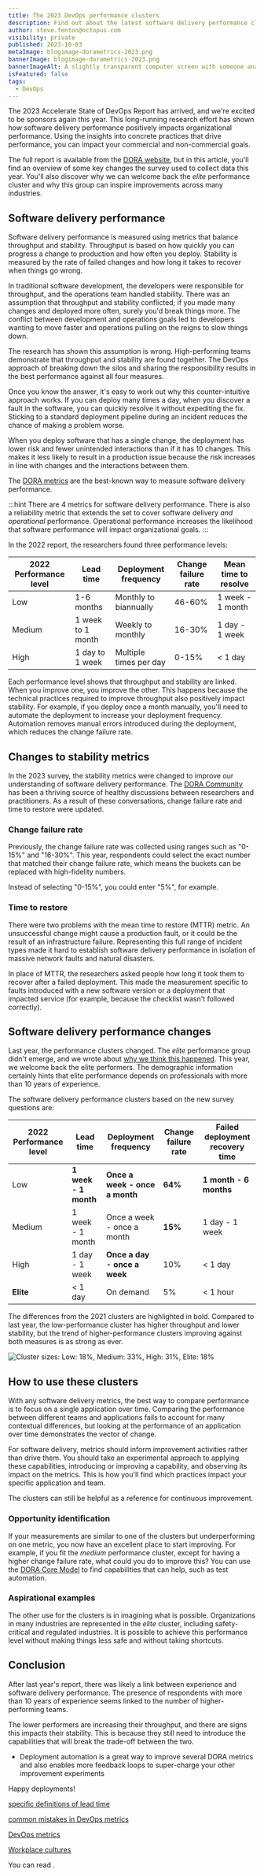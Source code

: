 ```yaml
---
title: The 2023 DevOps performance clusters
description: Find out about the latest software delivery performance clusters in the State of DevOps Report.
author: steve.fenton@octopus.com
visibility: private
published: 2023-10-03
metaImage: blogimage-dorametrics-2023.png
bannerImage: blogimage-dorametrics-2023.png
bannerImageAlt: A slightly transparent computer screen with someone analyzing data behind it, with different metrics floating around the person. 
isFeatured: false
tags: 
  - DevOps
---
```


The 2023 Accelerate State of DevOps Report has arrived, and we're excited to be sponsors again this year. This long-running research effort has shown how software delivery performance positively impacts organizational performance. Using the insights into concrete practices that drive performance, you can impact your commercial and non-commercial goals.

The full report is available from the [DORA website](https://dora.dev/research/2023/dora-report/), but in this article, you'll find an overview of some key changes the survey used to collect data this year. You'll also discover why we can welcome back the *elite* performance cluster and why this group can inspire improvements across many industries.

## Software delivery performance

Software delivery performance is measured using metrics that balance throughput and stability. Throughput is based on how quickly you can progress a change to production and how often you deploy. Stability is measured by the rate of failed changes and how long it takes to recover when things go wrong.

In traditional software development, the developers were responsible for throughput, and the operations team handled stability. There was an assumption that throughput and stability conflicted; if you made many changes and deployed more often, surely you'd break things more. The conflict between development and operations goals led to developers wanting to move faster and operations pulling on the reigns to slow things down.

The research has shown this assumption is wrong. High-performing teams demonstrate that throughput and stability are found together. The DevOps approach of breaking down the silos and sharing the responsibility results in the best performance against all four measures.

Once you know the answer, it's easy to work out why this counter-intuitive approach works. If you can deploy many times a day, when you discover a fault in the software, you can quickly resolve it without expediting the fix. Sticking to a standard deployment pipeline during an incident reduces the chance of making a problem worse.

When you deploy software that has a single change, the deployment has lower risk and fewer unintended interactions than if it has 10 changes. This makes it less likely to result in a production issue because the risk increases in line with changes and the interactions between them.

The [DORA metrics](https://octopus.com/devops/metrics/dora-metrics/) are the best-known way to measure software delivery performance.

:::hint
There are 4 metrics for software delivery performance. There is also a reliability metric that extends the set to cover software delivery *and operational* performance. Operational performance increases the likelihood that software performance will impact organizational goals.
:::

In the 2022 report, the researchers found three performance levels:

| 2022 Performance level | Lead time         | Deployment frequency   | Change failure rate | Mean time to resolve |
|------------------------|-------------------|------------------------|---------------------|----------------------|
| Low                    | 1-6 months        | Monthly to biannually  | 46-60%              | 1 week - 1 month     |
| Medium                 | 1 week to 1 month | Weekly to monthly      | 16-30%              | 1 day - 1 week       |
| High                   | 1 day to 1 week   | Multiple times per day | 0-15%               | < 1 day              |

Each performance level shows that throughput and stability are linked. When you improve one, you improve the other. This happens because the technical practices required to improve throughput also positively impact stability. For example, if you deploy once a month manually, you'll need to automate the deployment to increase your deployment frequency. Automation removes manual errors introduced during the deployment, which reduces the change failure rate.

## Changes to stability metrics

In the 2023 survey, the stability metrics were changed to improve our understanding of software delivery performance. The [DORA Community](https://dora.community/) has been a thriving source of healthy discussions between researchers and practitioners. As a result of these conversations, change failure rate and time to restore were updated.

### Change failure rate

Previously, the change failure rate was collected using ranges such as "0-15%" and "16-30%". This year, respondents could select the exact number that matched their change failure rate, which means the buckets can be replaced with high-fidelity numbers.

Instead of selecting "0-15%", you could enter "5%", for example.

### Time to restore

There were two problems with the mean time to restore (MTTR) metric. An unsuccessful change might cause a production fault, or it could be the result of an infrastructure failure. Representing this full range of incident types made it hard to establish software delivery performance in isolation of massive network faults and natural disasters.

In place of MTTR, the researchers asked people how long it took them to recover after a failed deployment. This made the measurement specific to faults introduced with a new software version or a deployment that impacted service (for example, because the checklist wasn't followed correctly).

## Software delivery performance changes

Last year, the performance clusters changed. The *elite* performance group didn't emerge, and we wrote about [why we think this happened](https://octopus.com/blog/new-devops-performance-clusters). This year, we welcome back the elite performers. The demographic information certainly hints that elite performance depends on professionals with more than 10 years of experience.

The software delivery performance clusters based on the new survey questions are:

| 2022 Performance level | Lead time            | Deployment frequency           | Change failure rate | Failed deployment recovery time |
|------------------------|----------------------|--------------------------------|---------------------|---------------------------------|
| Low                    | **1 week - 1 month** | **Once a week - once a month** | **64%**             | **1 month - 6 months**          |
| Medium                 | 1 week - 1 month     | Once a week - once a month     | **15%**             | 1 day - 1 week                  |
| High                   | 1 day - 1 week       | **Once a day - once a week**   | 10%                 | < 1 day                         |
| **Elite**              | < 1 day              | On demand                      | 5%                  | < 1 hour                        |

The differences from the 2021 clusters are highlighted in bold. Compared to last year, the low-performance cluster has higher throughput and lower stability, but the trend of higher-performance clusters improving against both measures is as strong as ever.

![Cluster sizes: Low: 18%, Medium: 33%, High: 31%, Elite: 18%](software-delivery-performance-clusters.png)

## How to use these clusters

With any software delivery metrics, the best way to compare performance is to focus on a single application over time. Comparing the performance between different teams and applications fails to account for many contextual differences, but looking at the performance of an application over time demonstrates the vector of change.

For software delivery, metrics should inform improvement activities rather than drive them. You should take an experimental approach to applying these capabilities, introducing or improving a capability, and observing its impact on the metrics. This is how you'll find which practices impact your specific application and team.

The clusters can still be helpful as a reference for continuous improvement.

### Opportunity identification

If your measurements are similar to one of the clusters but underperforming on one metric, you now have an excellent place to start improving. For example, if you fit the *medium* performance cluster, except for having a higher change failure rate, what could you do to improve this? You can use the [DORA Core Model](https://dora.dev/research/) to find capabilities that can help, such as test automation.

### Aspirational examples

The other use for the clusters is in imagining what is possible. Organizations in many industries are represented in the *elite* cluster, including safety-critical and regulated industries. It is possible to achieve this performance level without making things less safe and without taking shortcuts.

## Conclusion

After last year's report, there was likely a link between experience and software delivery performance. The presence of respondents with more than 10 years of experience seems linked to the number of higher-performing teams.

The lower performers are increasing their throughput, and there are signs this impacts their stability. This is because they still need to introduce the capabilities that will break the trade-off between the two.

- Deployment automation is a great way to improve several DORA metrics and also enables more feedback loops to super-charge your other improvement experiments

Happy deployments!






[specific definitions of lead time](https://octopus.com/blog/definitions-of-lead-time)

[common mistakes in DevOps metrics](https://octopus.com/blog/common-mistakes-devops-metrics)

[DevOps metrics](https://octopus.com/devops/metrics/)

[Workplace cultures](https://octopus.com/devops/culture/workplace-topologies/)

You can read .
